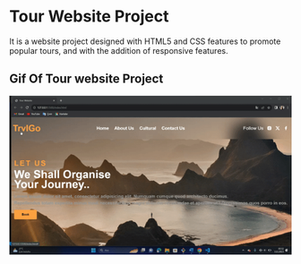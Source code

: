 
<h1>Tour Website Project</h1>

It is a website project designed with HTML5 and CSS features to promote popular tours, and with the addition of responsive features.

<h2>Gif Of Tour website Project</h2>

![](tour.gif)

